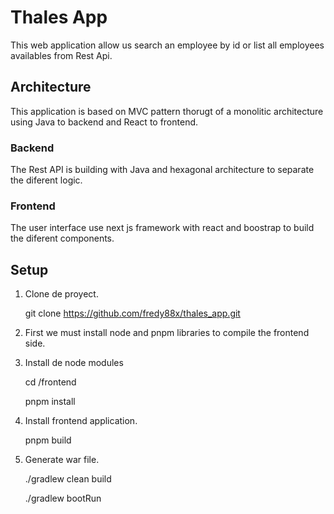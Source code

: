# Thales App

This web application allow us search an employee by id or list all employees availables from Rest Api.

## Architecture

This application is based on MVC pattern thorugt of a monolitic architecture using Java to backend and React to frontend.

### Backend

The Rest API is building with Java and hexagonal architecture to separate the diferent logic.

### Frontend

The user interface use next js framework with react and boostrap to build the diferent components.

## Setup

1. Clone de proyect.

    git clone https://github.com/fredy88x/thales_app.git

2. First we must install node  and pnpm libraries to compile the frontend side.

3. Install de node modules
    
    cd /frontend

    pnpm install

4. Install frontend application.

    pnpm build

5. Generate war file.

    ./gradlew clean build
    
    ./gradlew bootRun


